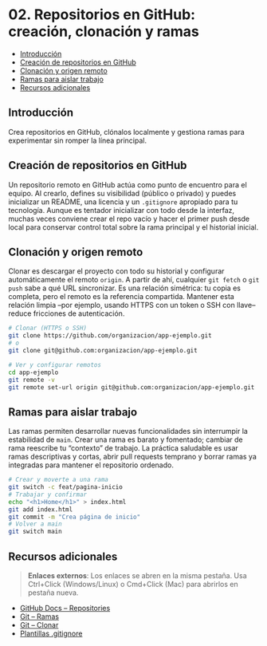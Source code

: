 # 02. Repositorios en GitHub: creación, clonación y ramas

- [Introducción](#introducción)
- [Creación de repositorios en GitHub](#creación-de-repositorios-en-github)
- [Clonación y origen remoto](#clonación-y-origen-remoto)
- [Ramas para aislar trabajo](#ramas-para-aislar-trabajo)
- [Recursos adicionales](#recursos-adicionales)

## Introducción
Crea repositorios en GitHub, clónalos localmente y gestiona ramas para experimentar sin romper la línea principal.

## Creación de repositorios en GitHub
Un repositorio remoto en GitHub actúa como punto de encuentro para el equipo. Al crearlo, defines su visibilidad (público o privado) y puedes inicializar un README, una licencia y un `.gitignore` apropiado para tu tecnología. Aunque es tentador inicializar con todo desde la interfaz, muchas veces conviene crear el repo vacío y hacer el primer push desde local para conservar control total sobre la rama principal y el historial inicial.

## Clonación y origen remoto
Clonar es descargar el proyecto con todo su historial y configurar automáticamente el remoto `origin`. A partir de ahí, cualquier `git fetch` o `git push` sabe a qué URL sincronizar. Es una relación simétrica: tu copia es completa, pero el remoto es la referencia compartida. Mantener esta relación limpia –por ejemplo, usando HTTPS con un token o SSH con llave– reduce fricciones de autenticación.
```bash
# Clonar (HTTPS o SSH)
git clone https://github.com/organizacion/app-ejemplo.git
# o
git clone git@github.com:organizacion/app-ejemplo.git

# Ver y configurar remotos
cd app-ejemplo
git remote -v
git remote set-url origin git@github.com:organizacion/app-ejemplo.git
```

## Ramas para aislar trabajo
Las ramas permiten desarrollar nuevas funcionalidades sin interrumpir la estabilidad de `main`. Crear una rama es barato y fomentado; cambiar de rama reescribe tu “contexto” de trabajo. La práctica saludable es usar ramas descriptivas y cortas, abrir pull requests temprano y borrar ramas ya integradas para mantener el repositorio ordenado.
```bash
# Crear y moverte a una rama
git switch -c feat/pagina-inicio
# Trabajar y confirmar
echo "<h1>Home</h1>" > index.html
git add index.html
git commit -m "Crea página de inicio"
# Volver a main
git switch main
```

## Recursos adicionales
> **Enlaces externos**: Los enlaces se abren en la misma pestaña. Usa Ctrl+Click (Windows/Linux) o Cmd+Click (Mac) para abrirlos en pestaña nueva.

- <a href="https://docs.github.com" target="_blank">GitHub Docs – Repositories</a>
- <a href="https://git-scm.com/docs/git-branch" target="_blank">Git – Ramas</a>
- <a href="https://git-scm.com/docs/git-clone" target="_blank">Git – Clonar</a>
- <a href="https://github.com/github/gitignore" target="_blank">Plantillas .gitignore</a>
